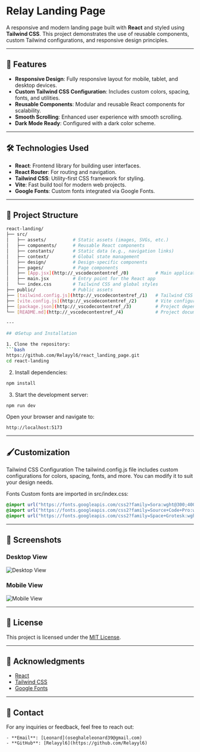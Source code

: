 # Relay Landing Page

A responsive and modern landing page built with **React** and styled using **Tailwind CSS**. This project demonstrates the use of reusable components, custom Tailwind configurations, and responsive design principles.

---

## 🚀 Features

- **Responsive Design**: Fully responsive layout for mobile, tablet, and desktop devices.
- **Custom Tailwind CSS Configuration**: Includes custom colors, spacing, fonts, and utilities.
- **Reusable Components**: Modular and reusable React components for scalability.
- **Smooth Scrolling**: Enhanced user experience with smooth scrolling.
- **Dark Mode Ready**: Configured with a dark color scheme.

---

## 🛠️ Technologies Used

- **React**: Frontend library for building user interfaces.
- **React Router**: For routing and navigation.
- **Tailwind CSS**: Utility-first CSS framework for styling.
- **Vite**: Fast build tool for modern web projects.
- **Google Fonts**: Custom fonts integrated via Google Fonts.

---

## 📂 Project Structure

```bash
react-landing/
├── src/
│   ├── assets/          # Static assets (images, SVGs, etc.)
│   ├── components/      # Reusable React components
│   ├── constants/       # Static data (e.g., navigation links)
│   ├── context/         # Global state management
│   ├── design/          # Design-specific components
│   ├── pages/           # Page components
│   ├── [App.jsx](http://_vscodecontentref_/0)          # Main application component
│   ├── main.jsx         # Entry point for the React app
│   └── index.css        # Tailwind CSS and global styles
├── public/              # Public assets
├── [tailwind.config.js](http://_vscodecontentref_/1)   # Tailwind CSS configuration
├── [vite.config.js](http://_vscodecontentref_/2)       # Vite configuration
├── [package.json](http://_vscodecontentref_/3)         # Project dependencies and scripts
└── [README.md](http://_vscodecontentref_/4)            # Project documentation

---

## ⚙️Setup and Installation

1. Clone the repository:
```bash
https://github.com/Relayyl6/react_landing_page.git
cd react-landing
```

2. Install dependencies:
```bash
npm install
```

3. Start the development server:
```bash
npm run dev
```

Open your browser and navigate to:
```
http://localhost:5173
```

---

## 🖌️Customization

Tailwind CSS Configuration
The tailwind.config.js file includes custom configurations for colors, spacing, fonts, and more. You can modify it to suit your design needs.

Fonts
Custom fonts are imported in src/index.css:
```css
@import url("https://fonts.googleapis.com/css2?family=Sora:wght@300;400;600&display=swap");
@import url("https://fonts.googleapis.com/css2?family=Source+Code+Pro:wght@400;600;700&display=swap");
@import url("https://fonts.googleapis.com/css2?family=Space+Grotesk:wght@300&display=swap");
```



---

## 📸 Screenshots

### Desktop View
![Desktop View](path/to/desktop-screenshot.png)

### Mobile View
![Mobile View](path/to/mobile-screenshot.png)

---

## 📝 License
This project is licensed under the [MIT License](LICENSE).

---

## 🙌 Acknowledgments

- [React](https://reactjs.org/)
- [Tailwind CSS](https://tailwindcss.com/)
- [Google Fonts](https://fonts.google.com/)

---

## 📧 Contact
For any inquiries or feedback, feel free to reach out:

```
- **Email**: [Leonard](oseghaleleonard39@gmail.com)
- **GitHub**: [Relayyl6](https://github.com/Relayyl6)
```





